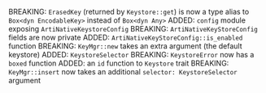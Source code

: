 BREAKING: `ErasedKey` (returned by `Keystore::get`) is now a type alias to
`Box<dyn EncodableKey>` instead of `Box<dyn Any>`
ADDED: `config` module exposing `ArtiNativeKeystoreConfig`
BREAKING: `ArtiNativeKeyStoreConfig` fields are now private
ADDED: `ArtiNativeKeyStoreConfig::is_enabled` function
BREAKING: `KeyMgr::new` takes an extra argument (the default keystore)
ADDED: `KeystoreSelector`
BREAKING: `KeystoreError` now has a `boxed` function
ADDED: an `id` function to `Keystore` trait
BREAKING: `KeyMgr::insert` now takes an additional
`selector: KeystoreSelector` argument

